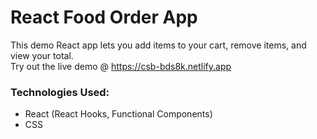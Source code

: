 # React Food Order App
This demo React app lets you add items to your cart, remove items, and view your total.  
Try out the live demo @ https://csb-bds8k.netlify.app

### Technologies Used: 
- React (React Hooks, Functional Components)
- CSS
